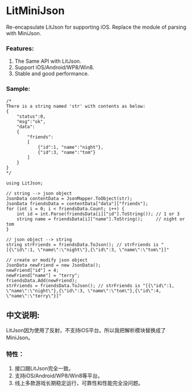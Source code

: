 LitMiniJson
===================================
  Re-encapsulate LitJson for supporting iOS. Replace the module of parsing with MiniJson.

### Features:
  1. The Same API with LitJson.<br />
  2. Support iOS/Android/WP8/Win8.<br />
  3. Stable and good performance.<br />

### Sample:
    /*
    There is a string named 'str' with contents as below:
    {
        "status":0,
        "msg":"ok",
        "data":
        {
            "friends":
            [
                {"id":1, "name":"night"},
                {"id":3, "name":"tom"}
            ]
        }
    }
    */

    using LitJson;

    // string --> json object
    JsonData contentData = JsonMapper.ToObject(str);
    JsonData friendsData = contentData["data"]["friends"];
    for (int i = 0; i < friendsData.Count; i++) {
        int id = int.Parse(friendsData[i]["id"].ToString()); // 1 or 3
        string name = friendsData[i]["name"].ToString();     // night or tom
    }

    // json object --> string
    string strFriends = friendsData.ToJson(); // strFriends is "[{\"id\":1, \"name\":\"night\"},{\"id\":3, \"name\":\"tom\"}]"

    // create or modify json object
    JsonData newFriend = new JsonData();
    newFriend["id"] = 4;
    newFriend["name"] = "terry";
    friendsData.Add(newFriend);
    strFriends = friendsData.ToJson(); // strFriends is "[{\"id\":1, \"name\":\"night\"},{\"id\":3, \"name\":\"tom\"},{\"id\":4, \"name\":\"terry\"}]"


中文说明:
-----------------------------------
LitJson因为使用了反射，不支持iOS平台。所以我把解析模块替换成了MiniJson。

### 特性：
  1. 接口跟LitJson完全一致。<br />
  2. 支持iOS/Android/WP8/Win8等平台。<br />
  3. 线上多款游戏长期稳定运行，可靠性和性能完全没问题。
